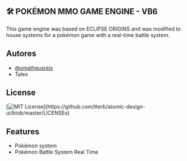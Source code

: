 
## 🛠 POKÉMON MMO GAME ENGINE - VB6



This game engine was based on ECLIPSE ORIGINS and was modified to house systems for a pokémon game with a real-time battle system.


## Autores

- [@omatheusreis](https://www.github.com/omatheusreis)
- Tales


## License

[![MIT License](https://img.shields.io/apm/l/atomic-design-ui.svg?)](https://github.com/tterb/atomic-design-ui/blob/master/LICENSEs)


## Features

- Pokémon system
- Pokémon Battle System Real Time

